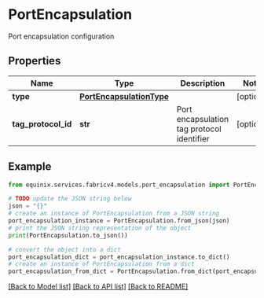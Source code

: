 # PortEncapsulation

Port encapsulation configuration

## Properties

Name | Type | Description | Notes
------------ | ------------- | ------------- | -------------
**type** | [**PortEncapsulationType**](PortEncapsulationType.md) |  | [optional] 
**tag_protocol_id** | **str** | Port encapsulation tag protocol identifier | [optional] 

## Example

```python
from equinix.services.fabricv4.models.port_encapsulation import PortEncapsulation

# TODO update the JSON string below
json = "{}"
# create an instance of PortEncapsulation from a JSON string
port_encapsulation_instance = PortEncapsulation.from_json(json)
# print the JSON string representation of the object
print(PortEncapsulation.to_json())

# convert the object into a dict
port_encapsulation_dict = port_encapsulation_instance.to_dict()
# create an instance of PortEncapsulation from a dict
port_encapsulation_from_dict = PortEncapsulation.from_dict(port_encapsulation_dict)
```
[[Back to Model list]](../README.md#documentation-for-models) [[Back to API list]](../README.md#documentation-for-api-endpoints) [[Back to README]](../README.md)



